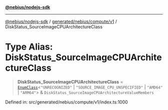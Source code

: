 [**@nebius/nodejs-sdk**](../../../../../README.md)

***

[@nebius/nodejs-sdk](../../../../../README.md) / [generated/nebius/compute/v1](../README.md) / DiskStatus\_SourceImageCPUArchitectureClass

# Type Alias: DiskStatus\_SourceImageCPUArchitectureClass

> **DiskStatus\_SourceImageCPUArchitectureClass** = [`EnumClass`](../../../../../runtime/protos/enum/type-aliases/EnumClass.md)\<`"UNRECOGNIZED"` \| `"SOURCE_IMAGE_CPU_UNSPECIFIED"` \| `"AMD64"` \| `"ARM64"`\> & `DiskStatus_SourceImageCPUArchitectureValueMembers`

Defined in: src/generated/nebius/compute/v1/index.ts:1000
